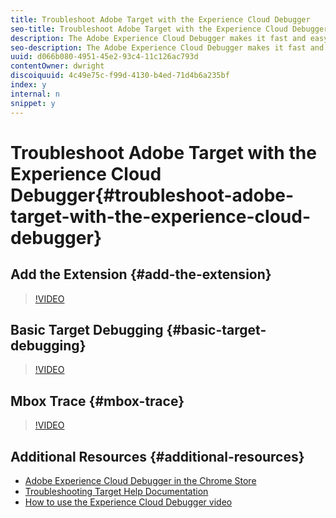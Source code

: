 ```yaml
---
title: Troubleshoot Adobe Target with the Experience Cloud Debugger
seo-title: Troubleshoot Adobe Target with the Experience Cloud Debugger
description: The Adobe Experience Cloud Debugger makes it fast and easy to understand your Target implementation. You can quickly view your library configuration, examine requests to make sure your custom parameters are being passed correctly, turn on console logging, and disable all Target requests. Authenticate into the Experience Cloud and you can use the powerful Mbox Trace tool to inspect your activity and audience qualifications as well as your visitor profile.
seo-description: The Adobe Experience Cloud Debugger makes it fast and easy to understand your Target implementation. You can quickly view your library configuration, examine requests to make sure your custom parameters are being passed correctly, turn on console logging, and disable all Target requests. Authenticate into the Experience Cloud and you can use the powerful Mbox Trace tool to inspect your activity and audience qualifications as well as your visitor profile.
uuid: d066b080-4951-45e2-93c4-11c126ac793d
contentOwner: dwright
discoiquuid: 4c49e75c-f99d-4130-b4ed-71d4b6a235bf
index: y
internal: n
snippet: y
---
```


# Troubleshoot Adobe Target with the Experience Cloud Debugger{#troubleshoot-adobe-target-with-the-experience-cloud-debugger}

## Add the Extension {#add-the-extension}

>[!VIDEO](https://video.tv.adobe.com/v/23114/?quality=12)

## Basic Target Debugging {#basic-target-debugging}

>[!VIDEO](https://video.tv.adobe.com/v/23115/?quality=12)

## Mbox Trace {#mbox-trace}

>[!VIDEO](https://video.tv.adobe.com/v/23113/?quality=12)

## Additional Resources {#additional-resources}

* [Adobe Experience Cloud Debugger in the Chrome Store](https://chrome.google.com/webstore/detail/adobe-experience-cloud-de/ocdmogmohccmeicdhlhhgepeaijenapj)
* [Troubleshooting Target Help Documentation](https://marketing.adobe.com/resources/help/en_US/target/target/r_troubleshooting_target.html)
* [How to use the Experience Cloud Debugger video](https://helpx.adobe.com/marketing-cloud-core/kt/using/experience-cloud-debugger-feature-video-use.html)

